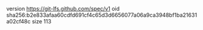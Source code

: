 version https://git-lfs.github.com/spec/v1
oid sha256:b2e833afaa60cdfd691cf4c65d3d6656077a06a9ca3948bf1ba21631a02cf48c
size 113
